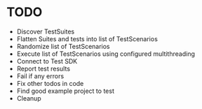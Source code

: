 # TODO

- Discover TestSuites
- Flatten Suites and tests into list of TestScenarios
- Randomize list of TestScenarios
- Execute list of TestScenarios using configured multithreading
- Connect to Test SDK
- Report test results
- Fail if any errors
- Fix other todos in code
- Find good example project to test
- Cleanup